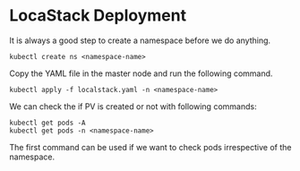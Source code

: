 # LocaStack Deployment

It is always a good step to create a namespace before we do anything.
  
	kubectl create ns <namespace-name>
    
Copy the YAML file in the master node and run the following command.
  
	kubectl apply -f localstack.yaml -n <namespace-name>

We can check the if PV is created or not with following commands:
  
	kubectl get pods -A
 	kubectl get pods -n <namespace-name>
    
 The first command can be used if we want to check pods irrespective of the namespace.
